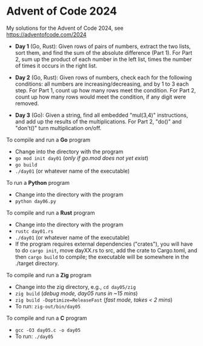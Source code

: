 # Advent of Code 2024

My solutions for the Advent of Code 2024, 
see https://adventofcode.com/2024

* **Day 1** (Go, Rust): Given rows of pairs of numbers, extract the two 
  lists, sort them, and find the sum of the absolute difference 
  (Part 1). For Part 2, sum up the product of each number in the 
  left list, times the number of times it occurs in the right list.

* **Day 2** (Go, Rust): Given rows of numbers, check each for the following 
  conditions: all numbers are increasing/decreasing, and by 1 to 3 
  each step. For Part 1, count up how many rows meet the condition. 
  For Part 2, count up how many rows would meet the condition, if any 
  digit were removed.

* **Day 3** (Go): Given a string, find all embedded "mul(3,4)" 
  instructions, and add up the results of the multiplications. 
  For Part 2, "do()" and "don't()" turn multiplication on/off.

To compile and run a **Go** program
* Change into the directory with the program
* `go mod init day01`  (*only if go.mod does not yet exist*)
* `go build`
* `./day01`  (or whatever name of the executable)

To run a **Python** program
* Change into the directory with the program
* `python day06.py`

To compile and run a **Rust** program
* Change into the directory with the program
* `rustc day01.rs`
* `./day01`  (or whatever name of the executable)
* If the program requires external dependencies ("crates"), you will 
  have to do `cargo init`, move dayXX.rs to src, add the crate to
  Cargo.toml, and then `cargo build` to compile; the executable will
  be somewhere in the ./target directory.

To compile and run a **Zig** program
* Change into the zig directory, e.g., `cd day05/zig`
* `zig build` (*debug mode, day05 runs in ~15 mins*)
* `zig build -Doptimize=ReleaseFast` (*fast mode, takes < 2 mins*)
* To run: `zig-out/bin/day05`

To compile and run a **C** program
* `gcc -O3 day05.c -o day05`
* To run: `./day05`


